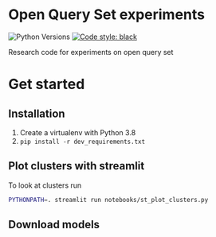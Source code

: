 # Open Query Set experiments
![Python Versions](https://img.shields.io/badge/python-3.8-%23EBBD68.svg)
[![Code style: black](https://img.shields.io/badge/code%20style-black-000000.svg)](https://github.com/python/black)

Research code for experiments on open query set

# Get started

## Installation

1. Create a virtualenv with Python 3.8
2. `pip install -r dev_requirements.txt`

## Plot clusters with streamlit
To look at clusters run 
```bash
PYTHONPATH=. streamlit run notebooks/st_plot_clusters.py
```

## Download models


